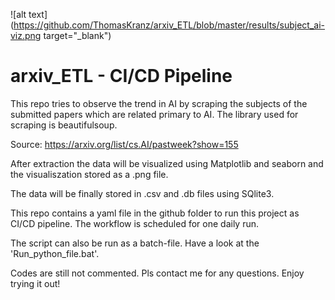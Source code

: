 ![alt text](https://github.com/ThomasKranz/arxiv_ETL/blob/master/results/subject_ai-viz.png target="_blank")

# arxiv_ETL - CI/CD Pipeline

This repo tries to observe the trend in AI by scraping the subjects of the submitted papers which are related primary to AI. The library used for scraping is beautifulsoup.

Source: https://arxiv.org/list/cs.AI/pastweek?show=155

After extraction the data will be visualized using Matplotlib and seaborn and the visualiszation stored as a .png file.

The data will be finally stored in .csv and .db files using SQlite3.

This repo contains a yaml file in the github folder to run this project as CI/CD pipeline. The workflow is scheduled for one daily run.

The script can also be run as a batch-file. Have a look at the 'Run_python_file.bat'.

Codes are still not commented. Pls contact me for any questions. Enjoy trying it out!
